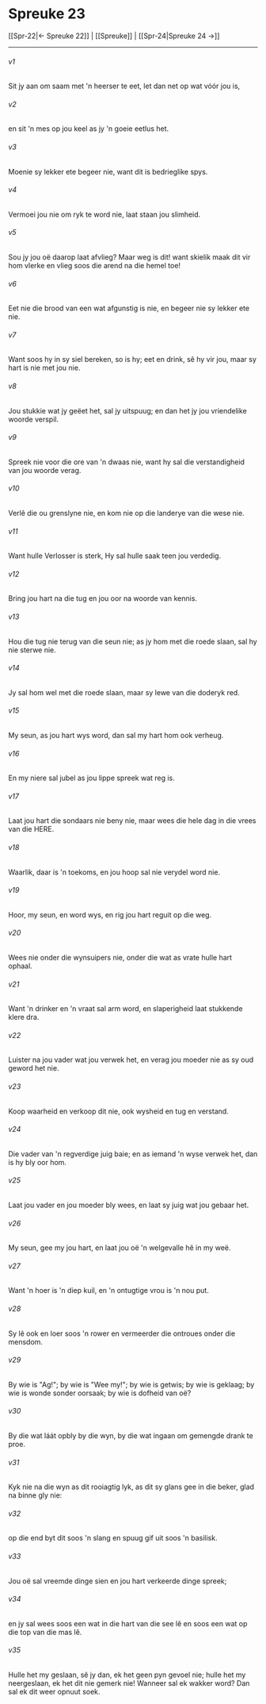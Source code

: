 # Spreuke 23

[[Spr-22|← Spreuke 22]] | [[Spreuke]] | [[Spr-24|Spreuke 24 →]]
***

###### v1
Sit jy aan om saam met 'n heerser te eet, let dan net op wat vóór jou is, 
###### v2
en sit 'n mes op jou keel as jy 'n goeie eetlus het. 
###### v3
Moenie sy lekker ete begeer nie, want dit is bedrieglike spys. 
###### v4
Vermoei jou nie om ryk te word nie, laat staan jou slimheid. 
###### v5
Sou jy jou oë daarop laat afvlieg? Maar weg is dit! want skielik maak dit vir hom vlerke en vlieg soos die arend na die hemel toe! 
###### v6
Eet nie die brood van een wat afgunstig is nie, en begeer nie sy lekker ete nie. 
###### v7
Want soos hy in sy siel bereken, so is hy; eet en drink, sê hy vir jou, maar sy hart is nie met jou nie. 
###### v8
Jou stukkie wat jy geëet het, sal jy uitspuug; en dan het jy jou vriendelike woorde verspil. 
###### v9
Spreek nie voor die ore van 'n dwaas nie, want hy sal die verstandigheid van jou woorde verag. 
###### v10
Verlê die ou grenslyne nie, en kom nie op die landerye van die wese nie. 
###### v11
Want hulle Verlosser is sterk, Hy sal hulle saak teen jou verdedig. 
###### v12
Bring jou hart na die tug en jou oor na woorde van kennis. 
###### v13
Hou die tug nie terug van die seun nie; as jy hom met die roede slaan, sal hy nie sterwe nie. 
###### v14
Jy sal hom wel met die roede slaan, maar sy lewe van die doderyk red. 
###### v15
My seun, as jou hart wys word, dan sal my hart hom ook verheug. 
###### v16
En my niere sal jubel as jou lippe spreek wat reg is. 
###### v17
Laat jou hart die sondaars nie beny nie, maar wees die hele dag in die vrees van die HERE. 
###### v18
Waarlik, daar is 'n toekoms, en jou hoop sal nie verydel word nie. 
###### v19
Hoor, my seun, en word wys, en rig jou hart reguit op die weg. 
###### v20
Wees nie onder die wynsuipers nie, onder die wat as vrate hulle hart ophaal. 
###### v21
Want 'n drinker en 'n vraat sal arm word, en slaperigheid laat stukkende klere dra. 
###### v22
Luister na jou vader wat jou verwek het, en verag jou moeder nie as sy oud geword het nie. 
###### v23
Koop waarheid en verkoop dit nie, ook wysheid en tug en verstand. 
###### v24
Die vader van 'n regverdige juig baie; en as iemand 'n wyse verwek het, dan is hy bly oor hom. 
###### v25
Laat jou vader en jou moeder bly wees, en laat sy juig wat jou gebaar het. 
###### v26
My seun, gee my jou hart, en laat jou oë 'n welgevalle hê in my weë. 
###### v27
Want 'n hoer is 'n diep kuil, en 'n ontugtige vrou is 'n nou put. 
###### v28
Sy lê ook en loer soos 'n rower en vermeerder die ontroues onder die mensdom. 
###### v29
By wie is "Ag!"; by wie is "Wee my!"; by wie is getwis; by wie is geklaag; by wie is wonde sonder oorsaak; by wie is dofheid van oë? 
###### v30
By die wat láát opbly by die wyn, by die wat ingaan om gemengde drank te proe. 
###### v31
Kyk nie na die wyn as dit rooiagtig lyk, as dit sy glans gee in die beker, glad na binne gly nie: 
###### v32
op die end byt dit soos 'n slang en spuug gif uit soos 'n basilisk. 
###### v33
Jou oë sal vreemde dinge sien en jou hart verkeerde dinge spreek; 
###### v34
en jy sal wees soos een wat in die hart van die see lê en soos een wat op die top van die mas lê. 
###### v35
Hulle het my geslaan, sê jy dan, ek het geen pyn gevoel nie; hulle het my neergeslaan, ek het dit nie gemerk nie! Wanneer sal ek wakker word? Dan sal ek dit weer opnuut soek. 
